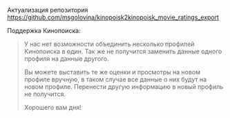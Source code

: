 Актуализация репозитория https://github.com/msgolovina/kinopoisk2kinopoisk_movie_ratings_export

Поддержка Кинопоиска:
> У нас нет возможности объединить несколько профилей Кинопоиска в один. Так же не получится заменить данные одного профиля на данные другого.
>
>
> Вы можете выставить те же оценки и просмотры на новом профиле вручную, в таком случае все данные о них будут на новом профиле. Перенести другую информацию в новый профиль не получится.
>
>
> Хорошего вам дня!
